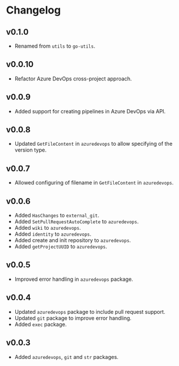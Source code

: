 # Changelog

## v0.1.0

* Renamed from `utils` to `go-utils`.

## v0.0.10

* Refactor Azure DevOps cross-project approach.

## v0.0.9

* Added support for creating pipelines in Azure DevOps via API.

## v0.0.8

* Updated `GetFileContent` in `azuredevops` to allow specifying of the version type.

## v0.0.7

* Allowed configuring of filename in `GetFileContent` in `azuredevops`.

## v0.0.6

* Added `HasChanges` to `external_git`.
* Added `SetPullRequestAutoComplete` to `azuredevops`.
* Added `wiki` to `azuredevops`.
* Added `identity` to `azuredevops`.
* Added create and init repository to `azuredevops`.
* Added `getProjectUUID` to `azuredevops`.

## v0.0.5

* Improved error handling in `azuredevops` package.

## v0.0.4

* Updated `azuredevops` package to include pull request support.
* Updated `git` package to improve error handling.
* Added `exec` package.

## v0.0.3

* Added `azuredevops`, `git` and `str` packages.
